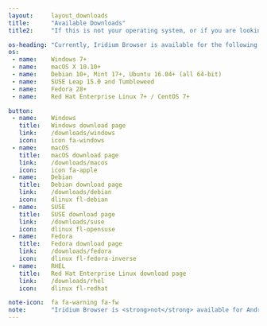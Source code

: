 ```yaml
---
layout:		layout_downloads
title:		"Available Downloads"
title2:		"If this is not your operating system, or if you are looking for a different platform, please choose from the following:"

os-heading:	"Currently, Iridium Browser is available for the following operating systems:"
os:
 - name:	Windows 7+
 - name:	macOS X 10.10+
 - name:	Debian 10+, Mint 17+, Ubuntu 16.04+ (all 64-bit)
 - name:	SUSE Leap 15.0 and Tumbleweed
 - name:	Fedora 28+
 - name:	Red Hat Enterprise Linux 7+ / CentOS 7+

button: 
 - name:	Windows
   title:	Windows download page
   link:	/downloads/windows
   icon:	icon fa-windows
 - name:	macOS
   title:	macOS download page
   link:	/downloads/macos
   icon:	icon fa-apple
 - name:	Debian
   title:	Debian download page
   link:	/downloads/debian
   icon:	dlinux fl-debian
 - name:	SUSE
   title:	SUSE download page
   link:	/downloads/suse
   icon:	dlinux fl-opensuse
 - name:	Fedora
   title:	Fedora download page
   link:	/downloads/fedora
   icon:	dlinux fl-fedora-inverse
 - name:	RHEL
   title:	Red Hat Enterprise Linux download page
   link:	/downloads/rhel
   icon:	dlinux fl-redhat

note-icon:	fa fa-warning fa-fw
note:		"Iridium Browser is <strong>not</strong> available for Android, iOS, Windows Mobile or any other mobile operating system!"
---
```

